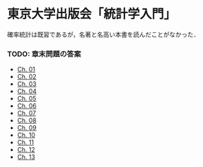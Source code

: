 # 東京大学出版会「統計学入門」

確率統計は既習であるが，名著と名高い本書を読んだことがなかった．

### TODO: 章末問題の答案

- [Ch. 01]()
- [Ch. 02]()
- [Ch. 03]()
- [Ch. 04]()
- [Ch. 05]()
- [Ch. 06]()
- [Ch. 07]()
- [Ch. 08]()
- [Ch. 09]()
- [Ch. 10]()
- [Ch. 11](https://github.com/ababa893/my_learning_history/blob/master/toudai_toukei/ch11.ipynb)
- [Ch. 12](https://github.com/ababa893/my_learning_history/blob/master/toudai_toukei/ch12_2nd.ipynb)
- [Ch. 13](https://github.com/ababa893/my_learning_history/blob/master/toudai_toukei/ch13.ipynb)
